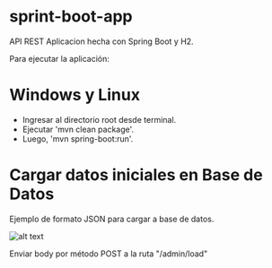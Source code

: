 # sprint-boot-app
API REST
Aplicacion hecha con Spring Boot y H2.

Para ejecutar la aplicación:
# Windows y Linux

- Ingresar al directorio root desde terminal.
- Ejecutar 'mvn clean package'.
- Luego, 'mvn spring-boot:run'.

# Cargar datos iniciales en Base de Datos

Ejemplo de formato JSON para cargar a base de datos.

![alt text](https://66.media.tumblr.com/e286134e53217fd51331e9306bbc668b/ddaf45a7655ee3e0-10/s500x750/2ab7e7f9a6efe24180ca4f593d405661438c9275.png)

Enviar body por método POST a la ruta "/admin/load"
